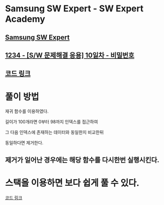 # Samsung SW Expert - SW Expert Academy
[Samsung SW Expert](https://www.swexpertacademy.com)
-------------------------------------------
[1234 - [S/W 문제해결 응용] 10일차 - 비밀번호](https://www.swexpertacademy.com/main/code/problem/problemDetail.do?contestProbId=AV14_DEKAJcCFAYD&categoryId=AV14_DEKAJcCFAYD&categoryType=CODE)
-------------------------------------------
[코드 링크](https://github.com/kh030728/SW-expert-academy-study-storage/blob/master/kh030728/1234/1234.cpp)
-------------------------------------------
# 풀이 방법
재귀 함수를 이용하였다.

길이가 100개라면 0부터 98까지 인덱스를 접근하여

그 다음 인덱스에 존재하는 데이터와 동일한지 비교한뒤

동일하다면 제거한다.

제거가 일어난 경우에는 해당 함수를 다시한번 실행시킨다.
-------------------------------------------
# 스택을 이용하면 보다 쉽게 풀 수 있다.

[코드 링크](https://github.com/kh030728/SW-expert-academy-study-storage/blob/master/kh030728/1234/1234_stack.cpp)
